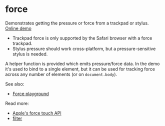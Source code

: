 # force

Demonstrates getting the pressure or force from a trackpad or stylus. [Online demo](https://clinth.github.io/ixfx-demos/io/pointer/force/)

* Trackpad force is only supported by the Safari browser with a force trackpad.
* Stylus pressure should work cross-platform, but a pressure-sensitive stylus is needed.

A helper function is provided which emits pressure/force data. In the demo it's used to bind to a single element, but it can be used for tracking force across any number of elements (or on `document.body`).

See also:
* [Force playground](https://clinth.github.io/ixfx-demos/playgrounds/io/force/)

Read more:
* [Apple's force touch API](https://developer.apple.com/library/archive/documentation/AppleApplications/Conceptual/SafariJSProgTopics/RespondingtoForceTouchEventsfromJavaScript.html)
* [filter](https://developer.mozilla.org/en-US/docs/Web/CSS/filter)